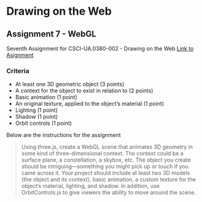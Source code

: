 # Drawing on the Web
## Assignment 7 - WebGL

Seventh Assignment for CSCI-UA.0380-002 - Drawing on the Web
[Link to Asignment](http://i6.cims.nyu.edu/~jcc608/drawingOnTheWeb/assignment7/)

### Criteria
  - At least one 3D geometric object (3 points)
  - A context for the object to exist in relation to (2 points)
  - Basic animation (1 point)
  - An original texture, applied to the object’s material (1 point)
  - Lighting (1 point)
  - Shadow (1 point)
  - Orbit controls (1 point)

Below are the instructions for the assignment 

> Using three.js, create a WebGL scene that animates 3D geometry in some kind of three-dimensional context. The context could be a surface plane, a constellation, a skybox, etc. The object you create should be intriguing—something you might pick up or touch if you came across it. Your project should include at least two 3D models (the object and its context), basic animation, a custom texture for the object’s material, lighting, and shadow. In addition, use OrbitControls.js to give viewers the ability to move around the scene.
